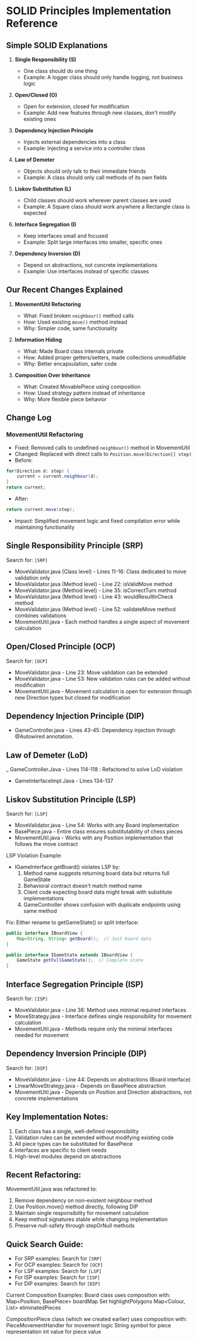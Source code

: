 # SOLID Principles Implementation Reference

## Simple SOLID Explanations
1. **Single Responsibility (S)**
   - One class should do one thing
   - Example: A logger class should only handle logging, not business logic

2. **Open/Closed (O)**
   - Open for extension, closed for modification
   - Example: Add new features through new classes, don't modify existing ones
     
3. **Dependency Injection Principle**
    - Injects external dependencies into a class
    - Example: Injecting a service into a controller class

4. **Law of Demeter**
   - Objects should only talk to their immediate friends
   - Example: A class should only call methods of its own fields        
     
5. **Liskov Substitution (L)**
   - Child classes should work wherever parent classes are used
   - Example: A Square class should work anywhere a Rectangle class is expected

6. **Interface Segregation (I)**
   - Keep interfaces small and focused
   - Example: Split large interfaces into smaller, specific ones

7. **Dependency Inversion (D)**
   - Depend on abstractions, not concrete implementations
   - Example: Use interfaces instead of specific classes

## Our Recent Changes Explained
1. **MovementUtil Refactoring**
   - What: Fixed broken `neighbour()` method calls
   - How: Used existing `move()` method instead
   - Why: Simpler code, same functionality

2. **Information Hiding**
   - What: Made Board class internals private
   - How: Added proper getters/setters, made collections unmodifiable
   - Why: Better encapsulation, safer code

3. **Composition Over Inheritance**
   - What: Created MovablePiece using composition
   - How: Used strategy pattern instead of inheritance
   - Why: More flexible piece behavior

## Change Log

### MovementUtil Refactoring
- Fixed: Removed calls to undefined `neighbour()` method in MovementUtil
- Changed: Replaced with direct calls to `Position.move(Direction[] step)`
- Before:
```java
for(Direction d: step) {
    current = current.neighbour(d);
}
return current;
```
- After:
```java
return current.move(step);
```
- Impact: Simplified movement logic and fixed compilation error while maintaining functionality

## Single Responsibility Principle (SRP)
Search for: `[SRP]`
- MoveValidator.java (Class level) - Lines 11-16: Class dedicated to move validation only
- MoveValidator.java (Method level) - Line 22: isValidMove method
- MoveValidator.java (Method level) - Line 35: isCorrectTurn method
- MoveValidator.java (Method level) - Line 43: wouldResultInCheck method
- MoveValidator.java (Method level) - Line 52: validateMove method combines validations
- MovementUtil.java - Each method handles a single aspect of movement calculation

## Open/Closed Principle (OCP)
Search for: `[OCP]`
- MoveValidator.java - Line 23: Move validation can be extended
- MoveValidator.java - Line 53: New validation rules can be added without modification
- MovementUtil.java - Movement calculation is open for extension through new Direction types but closed for modification

## Dependency Injection Principle (DIP)
- GameController.java - Lines 43-45: Dependency injection through @Autowired annotation.

## Law of Demeter (LoD)
_ GameController.Java - Lines 114-118 : Refactored to solve LoD violation
- GameInterfaceImpl.Java - Lines 134-137

## Liskov Substitution Principle (LSP)
Search for: `[LSP]`
- MoveValidator.java - Line 54: Works with any Board implementation
- BasePiece.java - Entire class ensures substitutability of chess pieces
- MovementUtil.java - Works with any Position implementation that follows the move contract

LSP Violation Example:
- IGameInterface.getBoard() violates LSP by:
  1. Method name suggests returning board data but returns full GameState
  2. Behavioral contract doesn't match method name
  3. Client code expecting board data might break with substitute implementations
  4. GameController shows confusion with duplicate endpoints using same method

Fix: Either rename to getGameState() or split interface:
```java
public interface IBoardView {
    Map<String, String> getBoard();  // Just board data
}

public interface IGameState extends IBoardView {
    GameState getFullGameState();  // Complete state
}
```

## Interface Segregation Principle (ISP)
Search for: `[ISP]`
- MoveValidator.java - Line 36: Method uses minimal required interfaces
- MoveStrategy.java - Interface defines single responsibility for movement calculation
- MovementUtil.java - Methods require only the minimal interfaces needed for movement

## Dependency Inversion Principle (DIP)
Search for: `[DIP]`
- MoveValidator.java - Line 44: Depends on abstractions (Board interface)
- LinearMoveStrategy.java - Depends on BasePiece abstraction
- MovementUtil.java - Depends on Position and Direction abstractions, not concrete implementations

## Key Implementation Notes:
1. Each class has a single, well-defined responsibility
2. Validation rules can be extended without modifying existing code
3. All piece types can be substituted for BasePiece
4. Interfaces are specific to client needs
5. High-level modules depend on abstractions

## Recent Refactoring:
MovementUtil.java was refactored to:
1. Remove dependency on non-existent neighbour method
2. Use Position.move() method directly, following DIP
3. Maintain single responsibility for movement calculation
4. Keep method signatures stable while changing implementation
5. Preserve null-safety through stepOrNull methods

## Quick Search Guide:
- For SRP examples: Search for `[SRP]`
- For OCP examples: Search for `[OCP]`
- For LSP examples: Search for `[LSP]`
- For ISP examples: Search for `[ISP]`
- For DIP examples: Search for `[DIP]`



Current Composition Examples:
Board class uses composition with:
Map<Position, BasePiece> boardMap
Set<Position> highlightPolygons
Map<Colour, List<BasePiece>> eliminatedPieces

CompositionPiece class (which we created earlier) uses composition with:
PieceMovementHandler for movement logic
String symbol for piece representation
int value for piece value
